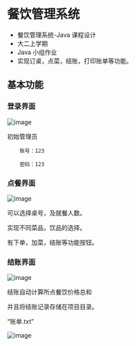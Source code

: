 # 餐饮管理系统
- 餐饮管理系统-Java 课程设计
- 大二上学期
- Java 小组作业
- 实现订桌，点菜，结账，打印账单等功能。
## 基本功能
### 登录界面

![image](https://user-images.githubusercontent.com/99958961/202331838-e32d018d-b273-498e-9cd2-27a4cb6655ca.png)

初始管理员

        账号：123
       
        密码：123


### 点餐界面

![image](https://user-images.githubusercontent.com/99958961/202332023-d756c0a5-7a52-431a-9b60-1170bc3475de.png)

可以选择桌号，及就餐人数。

实现不同菜品，饮品的选择。

有下单，加菜，结账等功能按钮。

###  结账界面

![image](https://user-images.githubusercontent.com/99958961/202332103-6bf1c615-5249-4a8e-aec4-8a319674d5bc.png)

结账自动计算所点餐饮价格总和

并且将结账记录存储在项目目录。

“账单.txt”

![image](https://user-images.githubusercontent.com/99958961/202332148-aba86c27-a6e7-4136-b78b-44bce995c423.png)
